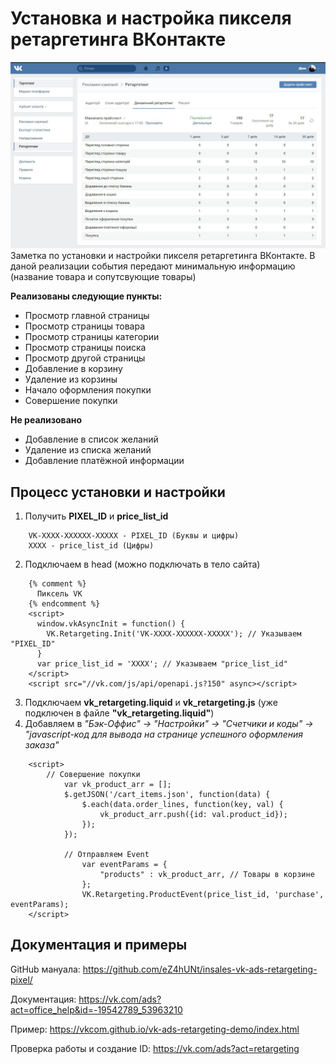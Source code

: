 # Установка и настройка пикселя ретаргетинга ВКонтакте
![Установка и настройка пикселя ретаргетинга ВКонтакте](https://github.com/eZ4hUNt/insales-vk-ads-retargeting-pixel/blob/master/preview.jpg)
Заметка по установки и настройки пикселя ретаргетинга ВКонтакте. В даной реализации события передают минимальную информацию (название товара и сопутсвующие товары)

**Реализованы следующие пункты:**
* Просмотр главной страницы	
* Просмотр страницы товара	
* Просмотр страницы категории	
* Просмотр страницы поиска	
* Просмотр другой страницы
* Добавление в корзину	
* Удаление из корзины	
* Начало оформления покупки
* Совершение покупки	
	
**Не реализовано**
+ Добавление в список желаний
+ Удаление из списка желаний
+ Добавление платёжной информации

## Процесс установки и настройки
1. Получить **PIXEL_ID** и **price_list_id**
```
	VK-XXXX-XXXXXX-XXXXX - PIXEL_ID (Буквы и цифры)
	XXXX - price_list_id (Цифры)
```
2. Подключаем в head (можно подключать в тело сайта)
```
	{% comment %}
	  Пиксель VK
	{% endcomment %}
	<script>
	  window.vkAsyncInit = function() {
		VK.Retargeting.Init('VK-XXXX-XXXXXX-XXXXX'); // Указываем "PIXEL_ID"
	  }
	  var price_list_id = 'XXXX'; // Указываем "price_list_id"
	</script>
	<script src="//vk.com/js/api/openapi.js?150" async></script>
```
3. Подключаем **vk_retargeting.liquid** и **vk_retargeting.js** (уже подключен в файле **"vk_retargeting.liquid"**)
4. Добавляем в *"Бэк-Оффис" -> "Настройки" -> "Счетчики и коды" -> "javascript-код для вывода на странице успешного оформления заказа"*
```
	<script>
		// Совершение покупки
			var vk_product_arr = [];
			$.getJSON('/cart_items.json', function(data) {
				$.each(data.order_lines, function(key, val) {
					vk_product_arr.push({id: val.product_id});
				});
			});				

			// Отправляем Event
				var eventParams = { 
					"products" : vk_product_arr, // Товары в корзине
				}; 
				VK.Retargeting.ProductEvent(price_list_id, 'purchase', eventParams);
	</script>
```
## Документация и примеры
GitHub мануала: https://github.com/eZ4hUNt/insales-vk-ads-retargeting-pixel/

Документация: https://vk.com/ads?act=office_help&id=-19542789_53963210

Пример: https://vkcom.github.io/vk-ads-retargeting-demo/index.html

Проверка работы и создание ID: https://vk.com/ads?act=retargeting
